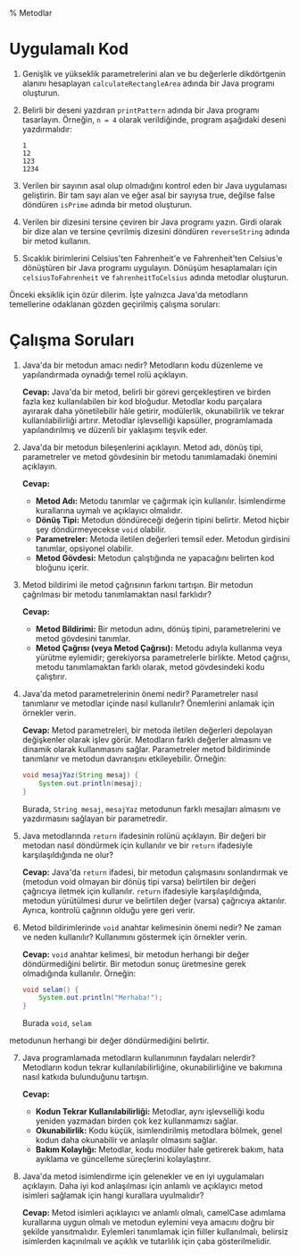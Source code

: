 % Metodlar

# Uygulamalı Kod

1. Genişlik ve yükseklik parametrelerini alan ve bu değerlerle dikdörtgenin alanını hesaplayan `calculateRectangleArea` adında bir Java programı oluşturun.

2. Belirli bir deseni yazdıran `printPattern` adında bir Java programı tasarlayın. Örneğin, `n = 4` olarak verildiğinde, program aşağıdaki deseni yazdırmalıdır:
   ```
   1
   12
   123
   1234
   ```

3. Verilen bir sayının asal olup olmadığını kontrol eden bir Java uygulaması geliştirin. Bir tam sayı alan ve eğer asal bir sayıysa true, değilse false döndüren `isPrime` adında bir metod oluşturun.

4. Verilen bir dizesini tersine çeviren bir Java programı yazın. Girdi olarak bir dize alan ve tersine çevrilmiş dizesini döndüren `reverseString` adında bir metod kullanın.

5. Sıcaklık birimlerini Celsius'ten Fahrenheit'e ve Fahrenheit'ten Celsius'e dönüştüren bir Java programı uygulayın. Dönüşüm hesaplamaları için `celsiusToFahrenheit` ve `fahrenheitToCelsius` adında metodlar oluşturun.

Önceki eksiklik için özür dilerim. İşte yalnızca Java'da metodların temellerine odaklanan gözden geçirilmiş çalışma soruları:

# Çalışma Soruları

1. Java'da bir metodun amacı nedir? Metodların kodu düzenleme ve yapılandırmada oynadığı temel rolü açıklayın.

   **Cevap:** Java'da bir metod, belirli bir görevi gerçekleştiren ve birden fazla kez kullanılabilen bir kod bloğudur. Metodlar kodu parçalara ayırarak daha yönetilebilir hâle getirir, modülerlik, okunabilirlik ve tekrar kullanılabilirliği artırır. Metodlar işlevselliği kapsüller, programlamada yapılandırılmış ve düzenli bir yaklaşımı teşvik eder.

2. Java'da bir metodun bileşenlerini açıklayın. Metod adı, dönüş tipi, parametreler ve metod gövdesinin bir metodu tanımlamadaki önemini açıklayın.

   **Cevap:**
   - **Metod Adı:** Metodu tanımlar ve çağırmak için kullanılır. İsimlendirme kurallarına uymalı ve açıklayıcı olmalıdır.
   - **Dönüş Tipi:** Metodun döndüreceği değerin tipini belirtir. Metod hiçbir şey döndürmeyecekse `void` olabilir.
   - **Parametreler:** Metoda iletilen değerleri temsil eder. Metodun girdisini tanımlar, opsiyonel olabilir.
   - **Metod Gövdesi:** Metodun çalıştığında ne yapacağını belirten kod bloğunu içerir.

3. Metod bildirimi ile metod çağrısının farkını tartışın. Bir metodun çağrılması bir metodu tanımlamaktan nasıl farklıdır?

   **Cevap:**
   - **Metod Bildirimi:** Bir metodun adını, dönüş tipini, parametrelerini ve metod gövdesini tanımlar.
   - **Metod Çağrısı (veya Metod Çağrısı):** Metodu adıyla kullanma veya yürütme eylemidir; gerekiyorsa parametrelerle birlikte. Metod çağrısı, metodu tanımlamaktan farklı olarak, metod gövdesindeki kodu çalıştırır.

4. Java'da metod parametrelerinin önemi nedir? Parametreler nasıl tanımlanır ve metodlar içinde nasıl kullanılır? Önemlerini anlamak için örnekler verin.

   **Cevap:** Metod parametreleri, bir metoda iletilen değerleri depolayan değişkenler olarak işlev görür. Metodların farklı değerler almasını ve dinamik olarak kullanmasını sağlar. Parametreler metod bildiriminde tanımlanır ve metodun davranışını etkileyebilir. Örneğin:
   ```java
   void mesajYaz(String mesaj) {
       System.out.println(mesaj);
   }
   ```
   Burada, `String mesaj`, `mesajYaz` metodunun farklı mesajları almasını ve yazdırmasını sağlayan bir parametredir.

5. Java metodlarında `return` ifadesinin rolünü açıklayın. Bir değeri bir metodan nasıl döndürmek için kullanılır ve bir `return` ifadesiyle karşılaşıldığında ne olur?

   **Cevap:** Java'da `return` ifadesi, bir metodun çalışmasını sonlandırmak ve (metodun void olmayan bir dönüş tipi varsa) belirtilen bir değeri çağrıcıya iletmek için kullanılır. `return` ifadesiyle karşılaşıldığında, metodun yürütülmesi durur ve belirtilen değer (varsa) çağrıcıya aktarılır. Ayrıca, kontrolü çağrının olduğu yere geri verir.

6. Metod bildirimlerinde `void` anahtar kelimesinin önemi nedir? Ne zaman ve neden kullanılır? Kullanımını göstermek için örnekler verin.

   **Cevap:** `void` anahtar kelimesi, bir metodun herhangi bir değer döndürmediğini belirtir. Bir metodun sonuç üretmesine gerek olmadığında kullanılır. Örneğin:
   ```java
   void selam() {
       System.out.println("Merhaba!");
   }
   ```
   Burada `void`, `selam`

 metodunun herhangi bir değer döndürmediğini belirtir.

7. Java programlamada metodların kullanımının faydaları nelerdir? Metodların kodun tekrar kullanılabilirliğine, okunabilirliğine ve bakımına nasıl katkıda bulunduğunu tartışın.

   **Cevap:**
   - **Kodun Tekrar Kullanılabilirliği:** Metodlar, aynı işlevselliği kodu yeniden yazmadan birden çok kez kullanmamızı sağlar.
   - **Okunabilirlik:** Kodu küçük, isimlendirilmiş metodlara bölmek, genel kodun daha okunabilir ve anlaşılır olmasını sağlar.
   - **Bakım Kolaylığı:** Metodlar, kodu modüler hale getirerek bakım, hata ayıklama ve güncelleme süreçlerini kolaylaştırır.

8. Java'da metod isimlendirme için gelenekler ve en iyi uygulamaları açıklayın. Daha iyi kod anlaşılması için anlamlı ve açıklayıcı metod isimleri sağlamak için hangi kurallara uyulmalıdır?

   **Cevap:** Metod isimleri açıklayıcı ve anlamlı olmalı, camelCase adımlama kurallarına uygun olmalı ve metodun eylemini veya amacını doğru bir şekilde yansıtmalıdır. Eylemleri tanımlamak için fiiller kullanılmalı, belirsiz isimlerden kaçınılmalı ve açıklık ve tutarlılık için çaba gösterilmelidir.
